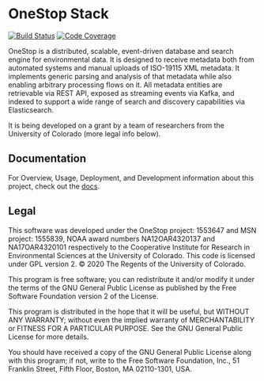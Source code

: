 # OneStop Stack

[![Build Status](https://circleci.com/gh/cedardevs/onestop.svg?style=svg)](https://circleci.com/gh/cedardevs/onestop)
[![Code Coverage](https://codecov.io/gh/cedardevs/onestop/branch/master/graph/badge.svg)](https://codecov.io/gh/cedardevs/onestop)

OneStop is a distributed, scalable, event-driven database and search engine for environmental data.
It is designed to receive metadata both from automated systems and manual uploads of ISO-19115 XML metadata.
It implements generic parsing and analysis of that metadata while also enabling arbitrary processing flows
on it. All metadata entities are retrievable via REST API, exposed as streaming events via Kafka, and
indexed to support a wide range of search and discovery capabilities via Elasticsearch.

It is being developed on a grant by a team of researchers from the University of Colorado (more legal info below).

## Documentation

For Overview, Usage, Deployment, and Development information about this project, check out the [docs](/docs).

## Legal

This software was developed under the OneStop project: 1553647 and MSN project: 1555839,
NOAA award numbers NA12OAR4320137 and NA17OAR4320101 respectively to the Cooperative Institute
for Research in Environmental Sciences at the University of Colorado.
This code is licensed under GPL version 2.
© 2020 The Regents of the University of Colorado.

This program is free software; you can redistribute it and/or
modify it under the terms of the GNU General Public License
as published by the Free Software Foundation version 2
of the License.

This program is distributed in the hope that it will be useful,
but WITHOUT ANY WARRANTY; without even the implied warranty of
MERCHANTABILITY or FITNESS FOR A PARTICULAR PURPOSE.  See the
GNU General Public License for more details.

You should have received a copy of the GNU General Public License
along with this program; if not, write to the Free Software
Foundation, Inc., 51 Franklin Street, Fifth Floor, Boston, MA  02110-1301, USA.
